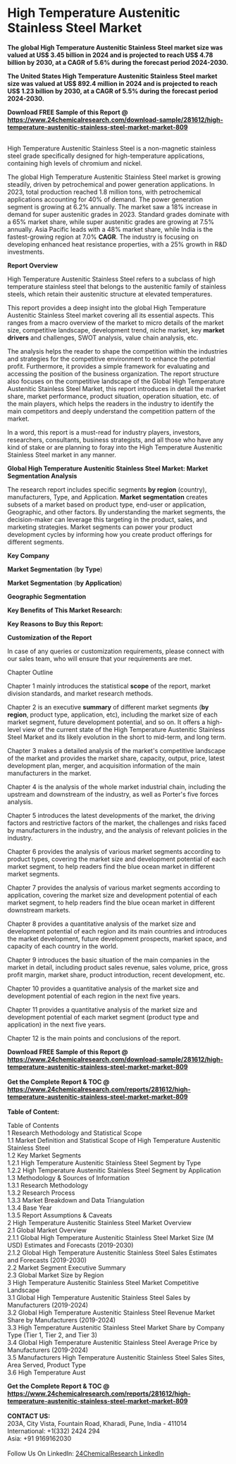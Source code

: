 <h1>High Temperature Austenitic Stainless Steel Market</h1><p><strong>The global High Temperature Austenitic Stainless Steel market size was valued at US$ 3.45 billion in 2024 and is projected to reach US$ 4.78 billion by 2030, at a CAGR of 5.6% during the forecast period 2024-2030.</strong></p><p>
</p><p><strong>The United States High Temperature Austenitic Stainless Steel market size was valued at US$ 892.4 million in 2024 and is projected to reach US$ 1.23 billion by 2030, at a CAGR of 5.5% during the forecast period 2024-2030.</strong></p><div><b>Download FREE Sample of this Report @ 
            <a href="https://www.24chemicalresearch.com/download-sample/281612/high-temperature-austenitic-stainless-steel-market-market-809">
            https://www.24chemicalresearch.com/download-sample/281612/high-temperature-austenitic-stainless-steel-market-market-809</a></b></div><br><p>
</p><p>High Temperature Austenitic Stainless Steel is a non-magnetic stainless steel grade specifically designed for high-temperature applications, containing high levels of chromium and nickel.</p><p>
</p><p>The global High Temperature Austenitic Stainless Steel market is growing steadily, driven by petrochemical and power generation applications. In 2023, total production reached 1.8 million tons, with petrochemical applications accounting for 40% of demand. The power generation segment is growing at 6.2% annually. The market saw a 18% increase in demand for super austenitic grades in 2023. Standard grades dominate with a 65% market share, while super austenitic grades are growing at 7.5% annually. Asia Pacific leads with a 48% market share, while India is the fastest-growing region at 7.0% <strong>CAGR</strong>. The industry is focusing on developing enhanced heat resistance properties, with a 25% growth in R&amp;D investments.</p><p>
</p><p><strong>Report Overview</strong></p><p>
</p><p></p><p>
</p><p>High Temperature Austenitic Stainless Steel refers to a subclass of high temperature stainless steel that belongs to the austenitic family of stainless steels, which retain their austenitic structure at elevated temperatures.</p><p>
</p><p>This report provides a deep insight into the global High Temperature Austenitic Stainless Steel market covering all its essential aspects. This ranges from a macro overview of the market to micro details of the market size, competitive landscape, development trend, niche market, key <strong>market drivers</strong> and challenges, SWOT analysis, value chain analysis, etc.</p><p>
</p><p>The analysis helps the reader to shape the competition within the industries and strategies for the competitive environment to enhance the potential profit. Furthermore, it provides a simple framework for evaluating and accessing the position of the business organization. The report structure also focuses on the competitive landscape of the Global High Temperature Austenitic Stainless Steel Market, this report introduces in detail the market share, market performance, product situation, operation situation, etc. of the main players, which helps the readers in the industry to identify the main competitors and deeply understand the competition pattern of the market.</p><p>
</p><p>In a word, this report is a must-read for industry players, investors, researchers, consultants, business strategists, and all those who have any kind of stake or are planning to foray into the High Temperature Austenitic Stainless Steel market in any manner.</p><p>
</p><p><strong>Global High Temperature Austenitic Stainless Steel Market: Market Segmentation Analysis</strong></p><p>
</p><p>The research report includes specific segments <strong>by region</strong> (country), manufacturers, Type, and Application. <strong>Market segmentation</strong> creates subsets of a market based on product type, end-user or application, Geographic, and other factors. By understanding the market segments, the decision-maker can leverage this targeting in the product, sales, and marketing strategies. Market segments can power your product development cycles by informing how you create product offerings for different segments.</p><p>
</p><p><strong>Key Company</strong></p><p>
</p><p>
</p><p><strong>Market Segmentation</strong> (<strong>by Type</strong>)</p><p>
</p><p>
</p><p><strong>Market Segmentation</strong> (<strong>by Application</strong>)</p><p>
</p><p>
</p><p><strong>Geographic Segmentation</strong></p><p>
</p><p>
</p><p><strong>Key Benefits of This Market Research:</strong></p><p>
</p><p>
</p><p><strong>Key Reasons to Buy this Report:</strong></p><p>
</p><p>
</p><p><strong>Customization of the Report</strong></p><p>
</p><p>In case of any queries or customization requirements, please connect with our sales team, who will ensure that your requirements are met.</p><p>
</p><p>Chapter Outline</p><p>
</p><p>Chapter 1 mainly introduces the statistical <strong>scope</strong> of the report, market division standards, and market research methods.</p><p>
</p><p>Chapter 2 is an executive <strong>summary</strong> of different market segments (<strong>by region</strong>, product type, application, etc), including the market size of each market segment, future development potential, and so on. It offers a high-level view of the current state of the High Temperature Austenitic Stainless Steel Market and its likely evolution in the short to mid-term, and long term.</p><p>
</p><p>Chapter 3 makes a detailed analysis of the market's competitive landscape of the market and provides the market share, capacity, output, price, latest development plan, merger, and acquisition information of the main manufacturers in the market.</p><p>
</p><p>Chapter 4 is the analysis of the whole market industrial chain, including the upstream and downstream of the industry, as well as Porter's five forces analysis.</p><p>
</p><p>Chapter 5 introduces the latest developments of the market, the driving factors and restrictive factors of the market, the challenges and risks faced by manufacturers in the industry, and the analysis of relevant policies in the industry.</p><p>
</p><p>Chapter 6 provides the analysis of various market segments according to product types, covering the market size and development potential of each market segment, to help readers find the blue ocean market in different market segments.</p><p>
</p><p>Chapter 7 provides the analysis of various market segments according to application, covering the market size and development potential of each market segment, to help readers find the blue ocean market in different downstream markets.</p><p>
</p><p>Chapter 8 provides a quantitative analysis of the market size and development potential of each region and its main countries and introduces the market development, future development prospects, market space, and capacity of each country in the world.</p><p>
</p><p>Chapter 9 introduces the basic situation of the main companies in the market in detail, including product sales revenue, sales volume, price, gross profit margin, market share, product introduction, recent development, etc.</p><p>
</p><p>Chapter 10 provides a quantitative analysis of the market size and development potential of each region in the next five years.</p><p>
</p><p>Chapter 11 provides a quantitative analysis of the market size and development potential of each market segment (product type and application) in the next five years.</p><p>
</p><p>Chapter 12 is the main points and conclusions of the report.</p><div><b>Download FREE Sample of this Report @ 
            <a href="https://www.24chemicalresearch.com/download-sample/281612/high-temperature-austenitic-stainless-steel-market-market-809">
            https://www.24chemicalresearch.com/download-sample/281612/high-temperature-austenitic-stainless-steel-market-market-809</a></b></div><br><div><b>Get the Complete Report & TOC @ 
            <a href="https://www.24chemicalresearch.com/reports/281612/high-temperature-austenitic-stainless-steel-market-market-809">
            https://www.24chemicalresearch.com/reports/281612/high-temperature-austenitic-stainless-steel-market-market-809</a></b></div><br>
            <b>Table of Content:</b><p>Table of Contents<br />
 1 Research Methodology and Statistical Scope<br />
 1.1 Market Definition and Statistical Scope of High Temperature Austenitic Stainless Steel<br />
 1.2 Key Market Segments<br />
 1.2.1 High Temperature Austenitic Stainless Steel Segment by Type<br />
 1.2.2 High Temperature Austenitic Stainless Steel Segment by Application<br />
 1.3 Methodology & Sources of Information<br />
 1.3.1 Research Methodology<br />
 1.3.2 Research Process<br />
 1.3.3 Market Breakdown and Data Triangulation<br />
 1.3.4 Base Year<br />
 1.3.5 Report Assumptions & Caveats<br />
 2 High Temperature Austenitic Stainless Steel Market Overview<br />
 2.1 Global Market Overview<br />
 2.1.1 Global High Temperature Austenitic Stainless Steel Market Size (M USD) Estimates and Forecasts (2019-2030)<br />
 2.1.2 Global High Temperature Austenitic Stainless Steel Sales Estimates and Forecasts (2019-2030)<br />
 2.2 Market Segment Executive Summary<br />
 2.3 Global Market Size by Region<br />
 3 High Temperature Austenitic Stainless Steel Market Competitive Landscape<br />
 3.1 Global High Temperature Austenitic Stainless Steel Sales by Manufacturers (2019-2024)<br />
 3.2 Global High Temperature Austenitic Stainless Steel Revenue Market Share by Manufacturers (2019-2024)<br />
 3.3 High Temperature Austenitic Stainless Steel Market Share by Company Type (Tier 1, Tier 2, and Tier 3)<br />
 3.4 Global High Temperature Austenitic Stainless Steel Average Price by Manufacturers (2019-2024)<br />
 3.5 Manufacturers High Temperature Austenitic Stainless Steel Sales Sites, Area Served, Product Type<br />
 3.6 High Temperature Aust</p><div><b>Get the Complete Report & TOC @ 
            <a href="https://www.24chemicalresearch.com/reports/281612/high-temperature-austenitic-stainless-steel-market-market-809">
            https://www.24chemicalresearch.com/reports/281612/high-temperature-austenitic-stainless-steel-market-market-809</a></b></div><br><b>CONTACT US:</b><br>
            203A, City Vista, Fountain Road, Kharadi, Pune, India - 411014<br>
            International: +1(332) 2424 294<br>
            Asia: +91 9169162030 <br><br>
            Follow Us On LinkedIn: <a href="https://www.linkedin.com/company/24chemicalresearch/">24ChemicalResearch LinkedIn</a>